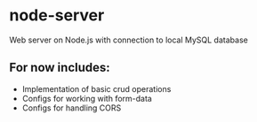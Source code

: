 # node-server
Web server on Node.js with connection to local MySQL database

## For now includes:
- Implementation of basic crud operations
- Configs for working with form-data
- Configs for handling CORS 
 
